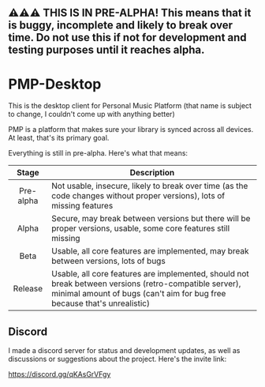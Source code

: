 ## ⚠️⚠️⚠️ THIS IS IN PRE-ALPHA! This means that it is buggy, incomplete and likely to break over time. Do not use this if not for development and testing purposes until it reaches alpha.

# PMP-Desktop
This is the desktop client for Personal Music Platform (that name is subject to change, I couldn't come up with anything better)

PMP is a platform that makes sure your library is synced across all devices. At least, that's its primary goal.

Everything is still in pre-alpha. Here's what that means:

|   Stage   | Description                                                                                                                                                                        |
|:---------:|------------------------------------------------------------------------------------------------------------------------------------------------------------------------------------|
| Pre-alpha | Not usable, insecure, likely to break over time (as the code changes without proper versions), lots of missing features                                                            |
|   Alpha   | Secure, may break between versions but there will be proper versions, usable, some core features still missing                                                                     |
|   Beta    | Usable, all core features are implemented, may break between versions, lots of bugs                                                                                                |
|  Release  | Usable, all core features are implemented, should not break between versions (retro-compatible server), minimal amount of bugs (can't aim for bug free because that's unrealistic) |

## Discord
I made a discord server for status and development updates, as well as discussions or suggestions about the project. Here's the invite link:

https://discord.gg/qKAsGrVFgy